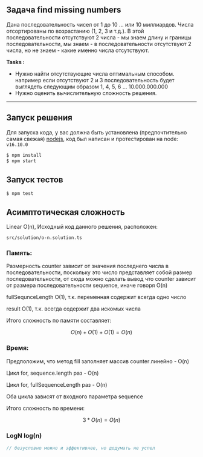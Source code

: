 ## Задача find missing numbers

Дана последовательность чисел от 1 до 10 ... или 10 миллиардов. Числа отсортированы по возрастанию (1, 2, 3 и т.д.). В этой последовательности отсутствуют 2 числа - мы знаем длину и границы последовательности, мы знаем - в последовательности отсутствуют 2 числа, но не знаем - какие именно числа отсутствуют.

<b>Tasks :</b>

- Нужно найти отсутствующие числа оптимальным способом. например если отсутствуют 2 и 3 последовательность будет выглядеть следующим образом 1, 4, 5, 6 ... 10.000.000.000
- Нужно оценить вычислительную сложность решения.

---

## Запуск решения

Для запуска кода, у вас должна быть установлена (предпочтительно самая свежая) [nodejs](https://nodejs.org/en/), код был написан и протестирован на node: `v16.10.0`

```bash
$ npm install
$ npm start
```

## Запуск тестов

```
$ npm test
```

## Асимптотическая сложность

Linear O(n), Исходный код данного решения, расположен: 

`src/solution/o-n.solution.ts`

### Память:

Размерность counter зависит от значения последнего числа в последовательности, поскольку это число представляет собой размер последовательности, от сюда можно сделать вывод что counter зависит от размера последовательности sequence, иначе говоря O(n)

fullSequnceLength O(1), т.к. переменная содержит всегда одно число

result O(1), т.к. всегда содержит два искомых числа

Итого сложность по памяти составляет:

```math
O(n) + O(1) + O(1) = O(n)
```

### Время:

Предположим, что метод fill заполняет массив counter линейно - O(n)

Цикл for, sequence.length раз - O(n)

Цикл for, fullSequenceLength раз - O(n)

Оба цикла зависят от входного параметра sequence

Итого сложность по времени:

```math
3 * O(n) = O(n)
```

### LogN log(n)

```ts
// безусловно можно и эффективнее, но додумать не успел
```
